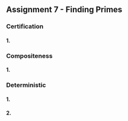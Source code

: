 ## Assignment 7 - Finding Primes

### Certification
#### 1.
### Compositeness
#### 1.
### Deterministic
#### 1.
#### 2.
